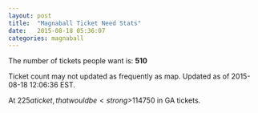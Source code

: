 ```yaml
---
layout: post
title:  "Magnaball Ticket Need Stats"
date:   2015-08-18 05:36:07
categories: magnaball
---
```


The number of tickets people want is: <strong>510</strong>

Ticket count may not updated as frequently as map. Updated as of 2015-08-18 12:06:36 EST.

At $225 a ticket, that would be <strong>$114750</strong> in GA tickets.